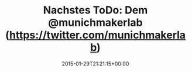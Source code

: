 ---
retweeted: false
source: <a href="http://mvilla.it/fenix" rel="nofollow">Fenix for Android</a>
entities:
  hashtags: []
  symbols: []
  user_mentions:
  - name: Munich Maker Lab
    screen_name: munichmakerlab
    indices:
    - '19'
    - '34'
    id_str: '1255634264'
    id: '1255634264'
  urls: []
display_text_range:
- '0'
- '56'
favorite_count: '4'
id_str: '560910568664875008'
truncated: false
retweet_count: '1'
id: '560910568664875008'
created_at: Thu Jan 29 21:21:15 +0000 2015
favorited: false
full_text: 'Nachstes ToDo: Dem [@munichmakerlab](https://twitter.com/munichmakerlab)
  nen Besuch abstatten.'
lang: de
tags:
- pesos/twitter
date: '2015-01-29T21:21:15+00:00'
src: https://twitter.com/bascht/status/560910568664875008
original_url: https://twitter.com/bascht/status/560910568664875008
type: twitter_tweet
text: 'Nachstes ToDo: Dem [@munichmakerlab](https://twitter.com/munichmakerlab) nen
  Besuch abstatten.'
title: 'Nachstes ToDo: Dem @munichmakerlab (https://twitter.com/munichmakerlab)'

---